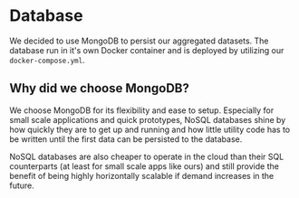 # Database

We decided to use MongoDB to persist our aggregated datasets. The database run in it's own Docker container and is deployed by utilizing our `docker-compose.yml`.

## Why did we choose MongoDB?

We choose MongoDB for its flexibility and ease to setup. Especially for small scale applications and quick prototypes, NoSQL databases shine by how quickly they are to get up and running and how little utility code has to be written until the first data can be persisted to the database.

NoSQL databases are also cheaper to operate in the cloud than their SQL counterparts (at least for small scale apps like ours) and still provide the benefit of being highly horizontally scalable if demand increases in the future.